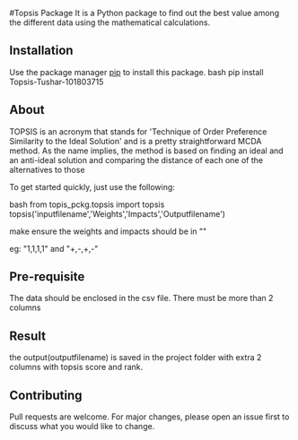#Topsis Package
It is a Python package to find out the best value among the different data using the mathematical calculations.
## Installation
Use the package manager [pip](https://pip.pypa.io/en/stable/) to install this package.
bash
pip install Topsis-Tushar-101803715
## About
TOPSIS is an acronym that stands for 'Technique of Order Preference Similarity to the Ideal Solution' and is a pretty straightforward MCDA method. As the name implies, the method is based on finding an ideal and an anti-ideal solution and comparing the distance of each one of the alternatives to those

To get started quickly, just use the following:

bash
from topis_pckg.topsis import topsis
topsis('inputfilename','Weights','Impacts','Outputfilename')

make ensure the weights and impacts should be in "" 

eg: "1,1,1,1" and "+,-,+,-"

## Pre-requisite
The data should be enclosed in the csv file. There must be more than 2 columns

## Result
the output(outputfilename)  is saved in the project folder with extra 2 columns with topsis score and rank.

## Contributing
Pull requests are welcome. For major changes, please open an issue first to discuss what you would like to change.